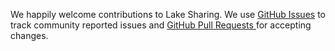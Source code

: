 We happily welcome contributions to Lake Sharing. We use [GitHub Issues](/../../issues/) to track community reported issues and [GitHub Pull Requests ](/../../pulls/) for accepting changes.